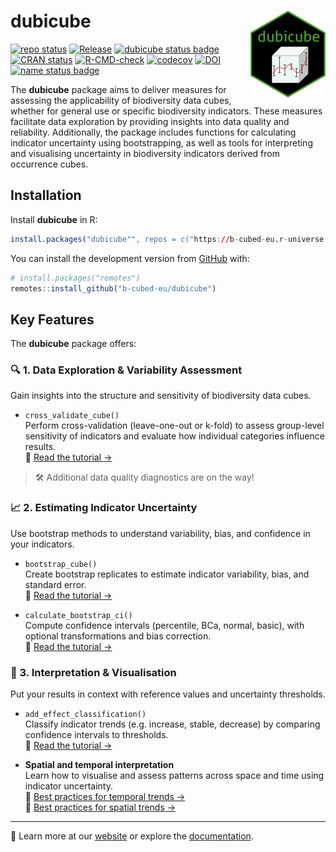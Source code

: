 # dubicube <a href="https://b-cubed-eu.github.io/dubicube/"><img src="man/figures/logo.png" align="right" height="139" alt="dubicube website" /></a>

<!-- badges: start -->

[![repo
status](https://www.repostatus.org/badges/latest/active.svg)](https://www.repostatus.org/#active)
[![Release](https://img.shields.io/github/release/b-cubed-eu/dubicube.svg)](https://github.com/b-cubed-eu/dubicube/releases)
[![dubicube status
badge](https://b-cubed-eu.r-universe.dev/dubicube/badges/version)](https://b-cubed-eu.r-universe.dev/dubicube)
[![CRAN
status](https://www.r-pkg.org/badges/version/dubicube)](https://CRAN.R-project.org/package=dubicube)
[![R-CMD-check](https://github.com/b-cubed-eu/dubicube/actions/workflows/check_on_different_r_os.yml/badge.svg)](https://github.com/b-cubed-eu/dubicube/actions/workflows/check_on_different_r_os.yml)
[![codecov](https://codecov.io/gh/b-cubed-eu/dubicube/branch/main/graph/badge.svg)](https://app.codecov.io/gh/b-cubed-eu/dubicube/)
[![DOI](https://zenodo.org/badge/DOI/10.5281/zenodo.14850237.svg)](https://doi.org/10.5281/zenodo.14850237)
[![name status
badge](https://b-cubed-eu.r-universe.dev/badges/:name?color=6CDDB4)](https://b-cubed-eu.r-universe.dev/)

<!-- badges: end -->

The **dubicube** package aims to deliver measures for assessing the
applicability of biodiversity data cubes, whether for general use or
specific biodiversity indicators. These measures facilitate data
exploration by providing insights into data quality and reliability.
Additionally, the package includes functions for calculating indicator
uncertainty using bootstrapping, as well as tools for interpreting and
visualising uncertainty in biodiversity indicators derived from
occurrence cubes.

## Installation

Install **dubicube** in R:

``` r
install.packages("dubicube"", repos = c("https://b-cubed-eu.r-universe.dev", "https://cloud.r-project.org"))
```

You can install the development version from
[GitHub](https://github.com/) with:

``` r
# install.packages("remotes")
remotes::install_github("b-cubed-eu/dubicube")
```

## Key Features

The **dubicube** package offers:

### 🔍 1. Data Exploration & Variability Assessment

Gain insights into the structure and sensitivity of biodiversity data
cubes.

- `cross_validate_cube()`  
  Perform cross-validation (leave-one-out or k-fold) to assess
  group-level sensitivity of indicators and evaluate how individual
  categories influence results.  
  📘 [Read the tutorial
  →](https://b-cubed-eu.github.io/dubicube/articles/group-level-sensitivity.html)

> 🛠️ Additional data quality diagnostics are on the way!

### 📈 2. Estimating Indicator Uncertainty

Use bootstrap methods to understand variability, bias, and confidence in
your indicators.

- `bootstrap_cube()`  
  Create bootstrap replicates to estimate indicator variability, bias,
  and standard error.  
  📘 [Read the tutorial
  →](https://b-cubed-eu.github.io/dubicube/articles/bootstrap-method-cubes.html)

- `calculate_bootstrap_ci()`  
  Compute confidence intervals (percentile, BCa, normal, basic), with
  optional transformations and bias correction.  
  📘 [Read the tutorial
  →](https://b-cubed-eu.github.io/dubicube/articles/bootstrap-interval-calculation.html)

### 🧠 3. Interpretation & Visualisation

Put your results in context with reference values and uncertainty
thresholds.

- `add_effect_classification()`  
  Classify indicator trends (e.g. increase, stable, decrease) by
  comparing confidence intervals to thresholds.  
  📘 [Read the tutorial
  →](https://b-cubed-eu.github.io/dubicube/articles/effect-classification.html)

- **Spatial and temporal interpretation**  
  Learn how to visualise and assess patterns across space and time using
  indicator uncertainty.  
  📘 [Best practices for temporal trends
  →](https://b-cubed-eu.github.io/dubicube/articles/visualising-temporal-trends.html)  
  📘 [Best practices for spatial trends
  →](https://b-cubed-eu.github.io/dubicube/articles/visualising-spatial-trends.html)

------------------------------------------------------------------------

🔗 Learn more at our [website](https://b-cubed-eu.github.io/dubicube/)
or explore the
[documentation](https://b-cubed-eu.github.io/dubicube/reference/).
